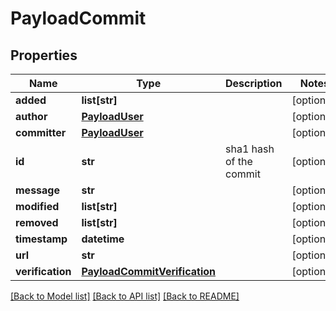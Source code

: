 # PayloadCommit

## Properties
Name | Type | Description | Notes
------------ | ------------- | ------------- | -------------
**added** | **list[str]** |  | [optional]
**author** | [**PayloadUser**](PayloadUser.md) |  | [optional]
**committer** | [**PayloadUser**](PayloadUser.md) |  | [optional]
**id** | **str** | sha1 hash of the commit | [optional]
**message** | **str** |  | [optional]
**modified** | **list[str]** |  | [optional]
**removed** | **list[str]** |  | [optional]
**timestamp** | **datetime** |  | [optional]
**url** | **str** |  | [optional]
**verification** | [**PayloadCommitVerification**](PayloadCommitVerification.md) |  | [optional]

[[Back to Model list]](../README.md#documentation-for-models) [[Back to API list]](../README.md#documentation-for-api-endpoints) [[Back to README]](../README.md)


